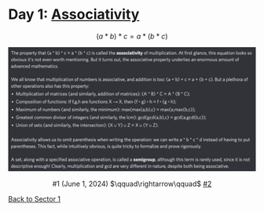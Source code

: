 # Day 1: [Associativity](https://en.wikipedia.org/wiki/Associative_property)

$$(a*b)*c=a*(b*c)$$

<picture><img alt="Day 1" src="0001.png"></picture>

<center>#1 (June 1, 2024) $\qquad\rightarrow\qquad$ <a href="0002.html">#2</a></center>

[Back to Sector 1](HEAD/archive/0-63.md)

